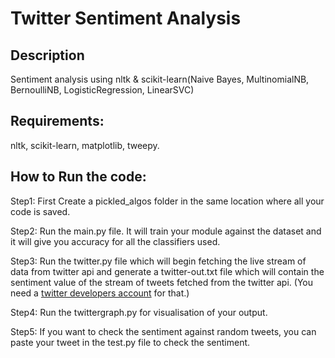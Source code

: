 # Twitter Sentiment Analysis

## Description

Sentiment analysis using nltk & scikit-learn(Naive Bayes, MultinomialNB, BernoulliNB, LogisticRegression, LinearSVC)

## Requirements:

nltk,
scikit-learn,
matplotlib,
tweepy.

## How to Run the code:

Step1:
First Create a pickled_algos folder in the same location where all your code is saved.

Step2:
Run the main.py file. It will train your module against the dataset and it will give you accuracy for all the classifiers used.

Step3:
Run the twitter.py file which will begin fetching the live stream of data from twitter api and generate a twitter-out.txt file which will contain the sentiment value of the stream of tweets fetched from the twitter api. (You need a [twitter developers account](https://developer.twitter.com/en/apps) for that.)

Step4:
Run the twittergraph.py for visualisation of your output.

Step5:
If you want to check the sentiment against random tweets, you can paste your tweet in the test.py file to check the sentiment.


